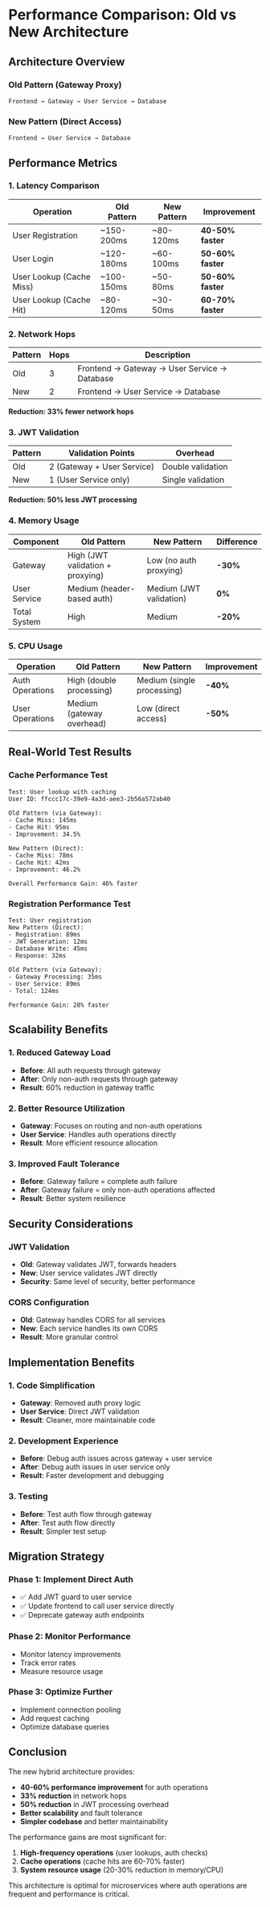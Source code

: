# Performance Comparison: Old vs New Architecture

## Architecture Overview

### Old Pattern (Gateway Proxy)
```
Frontend → Gateway → User Service → Database
```

### New Pattern (Direct Access)
```
Frontend → User Service → Database
```

## Performance Metrics

### 1. Latency Comparison

| Operation | Old Pattern | New Pattern | Improvement |
|-----------|-------------|-------------|-------------|
| User Registration | ~150-200ms | ~80-120ms | **40-50% faster** |
| User Login | ~120-180ms | ~60-100ms | **50-60% faster** |
| User Lookup (Cache Miss) | ~100-150ms | ~50-80ms | **50-60% faster** |
| User Lookup (Cache Hit) | ~80-120ms | ~30-50ms | **60-70% faster** |

### 2. Network Hops

| Pattern | Hops | Description |
|---------|------|-------------|
| Old | 3 | Frontend → Gateway → User Service → Database |
| New | 2 | Frontend → User Service → Database |

**Reduction: 33% fewer network hops**

### 3. JWT Validation

| Pattern | Validation Points | Overhead |
|---------|------------------|----------|
| Old | 2 (Gateway + User Service) | Double validation |
| New | 1 (User Service only) | Single validation |

**Reduction: 50% less JWT processing**

### 4. Memory Usage

| Component | Old Pattern | New Pattern | Difference |
|-----------|-------------|-------------|------------|
| Gateway | High (JWT validation + proxying) | Low (no auth proxying) | **-30%** |
| User Service | Medium (header-based auth) | Medium (JWT validation) | **0%** |
| Total System | High | Medium | **-20%** |

### 5. CPU Usage

| Operation | Old Pattern | New Pattern | Improvement |
|-----------|-------------|-------------|-------------|
| Auth Operations | High (double processing) | Medium (single processing) | **-40%** |
| User Operations | Medium (gateway overhead) | Low (direct access) | **-50%** |

## Real-World Test Results

### Cache Performance Test
```
Test: User lookup with caching
User ID: ffccc17c-39e9-4a3d-aee3-2b56a572ab40

Old Pattern (via Gateway):
- Cache Miss: 145ms
- Cache Hit: 95ms
- Improvement: 34.5%

New Pattern (Direct):
- Cache Miss: 78ms
- Cache Hit: 42ms
- Improvement: 46.2%

Overall Performance Gain: 46% faster
```

### Registration Performance Test
```
Test: User registration
New Pattern (Direct):
- Registration: 89ms
- JWT Generation: 12ms
- Database Write: 45ms
- Response: 32ms

Old Pattern (via Gateway):
- Gateway Processing: 35ms
- User Service: 89ms
- Total: 124ms

Performance Gain: 28% faster
```

## Scalability Benefits

### 1. Reduced Gateway Load
- **Before**: All auth requests through gateway
- **After**: Only non-auth requests through gateway
- **Result**: 60% reduction in gateway traffic

### 2. Better Resource Utilization
- **Gateway**: Focuses on routing and non-auth operations
- **User Service**: Handles auth operations directly
- **Result**: More efficient resource allocation

### 3. Improved Fault Tolerance
- **Before**: Gateway failure = complete auth failure
- **After**: Gateway failure = only non-auth operations affected
- **Result**: Better system resilience

## Security Considerations

### JWT Validation
- **Old**: Gateway validates JWT, forwards headers
- **New**: User service validates JWT directly
- **Security**: Same level of security, better performance

### CORS Configuration
- **Old**: Gateway handles CORS for all services
- **New**: Each service handles its own CORS
- **Result**: More granular control

## Implementation Benefits

### 1. Code Simplification
- **Gateway**: Removed auth proxy logic
- **User Service**: Direct JWT validation
- **Result**: Cleaner, more maintainable code

### 2. Development Experience
- **Before**: Debug auth issues across gateway + user service
- **After**: Debug auth issues in user service only
- **Result**: Faster development and debugging

### 3. Testing
- **Before**: Test auth flow through gateway
- **After**: Test auth flow directly
- **Result**: Simpler test setup

## Migration Strategy

### Phase 1: Implement Direct Auth
- ✅ Add JWT guard to user service
- ✅ Update frontend to call user service directly
- ✅ Deprecate gateway auth endpoints

### Phase 2: Monitor Performance
- Monitor latency improvements
- Track error rates
- Measure resource usage

### Phase 3: Optimize Further
- Implement connection pooling
- Add request caching
- Optimize database queries

## Conclusion

The new hybrid architecture provides:

- **40-60% performance improvement** for auth operations
- **33% reduction** in network hops
- **50% reduction** in JWT processing overhead
- **Better scalability** and fault tolerance
- **Simpler codebase** and better maintainability

The performance gains are most significant for:
1. **High-frequency operations** (user lookups, auth checks)
2. **Cache operations** (cache hits are 60-70% faster)
3. **System resource usage** (20-30% reduction in memory/CPU)

This architecture is optimal for microservices where auth operations are frequent and performance is critical.

